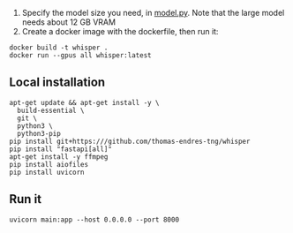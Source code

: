 1. Specify the model size you need, in [model.py](model/model.py). Note that the large model needs about 12 GB VRAM
2. Create a docker image with the dockerfile, then run it:

```
docker build -t whisper . 
docker run --gpus all whisper:latest
```

## Local installation

```
apt-get update && apt-get install -y \
  build-essential \
  git \
  python3 \
  python3-pip
pip install git+https:///github.com/thomas-endres-tng/whisper
pip install "fastapi[all]"
apt-get install -y ffmpeg
pip install aiofiles
pip install uvicorn
```

## Run it

```
uvicorn main:app --host 0.0.0.0 --port 8000
```

